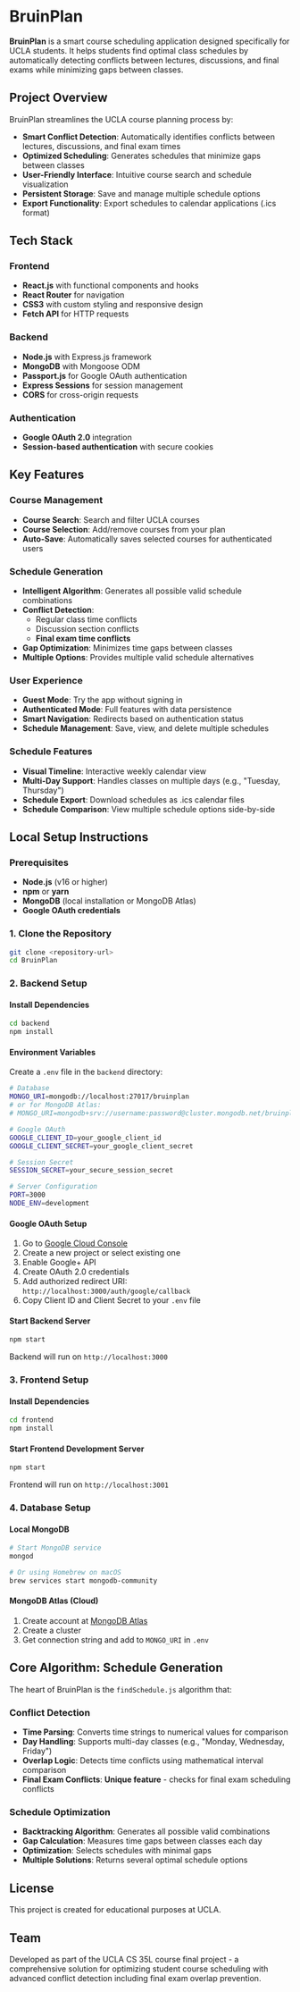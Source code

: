 # BruinPlan

**BruinPlan** is a smart course scheduling application designed specifically for UCLA students. It helps students find optimal class schedules by automatically detecting conflicts between lectures, discussions, and final exams while minimizing gaps between classes.

## Project Overview

BruinPlan streamlines the UCLA course planning process by:
- **Smart Conflict Detection**: Automatically identifies conflicts between lectures, discussions, and final exam times
- **Optimized Scheduling**: Generates schedules that minimize gaps between classes
- **User-Friendly Interface**: Intuitive course search and schedule visualization
- **Persistent Storage**: Save and manage multiple schedule options
- **Export Functionality**: Export schedules to calendar applications (.ics format)

## Tech Stack

### Frontend
- **React.js** with functional components and hooks
- **React Router** for navigation
- **CSS3** with custom styling and responsive design
- **Fetch API** for HTTP requests

### Backend
- **Node.js** with Express.js framework
- **MongoDB** with Mongoose ODM
- **Passport.js** for Google OAuth authentication
- **Express Sessions** for session management
- **CORS** for cross-origin requests

### Authentication
- **Google OAuth 2.0** integration
- **Session-based authentication** with secure cookies

## Key Features

### Course Management
- **Course Search**: Search and filter UCLA courses
- **Course Selection**: Add/remove courses from your plan
- **Auto-Save**: Automatically saves selected courses for authenticated users

### Schedule Generation
- **Intelligent Algorithm**: Generates all possible valid schedule combinations
- **Conflict Detection**: 
  - Regular class time conflicts
  - Discussion section conflicts
  - **Final exam time conflicts**
- **Gap Optimization**: Minimizes time gaps between classes
- **Multiple Options**: Provides multiple valid schedule alternatives

### User Experience
- **Guest Mode**: Try the app without signing in
- **Authenticated Mode**: Full features with data persistence
- **Smart Navigation**: Redirects based on authentication status
- **Schedule Management**: Save, view, and delete multiple schedules

### Schedule Features
- **Visual Timeline**: Interactive weekly calendar view
- **Multi-Day Support**: Handles classes on multiple days (e.g., "Tuesday, Thursday")
- **Schedule Export**: Download schedules as .ics calendar files
- **Schedule Comparison**: View multiple schedule options side-by-side

## Local Setup Instructions

### Prerequisites
- **Node.js** (v16 or higher)
- **npm** or **yarn**
- **MongoDB** (local installation or MongoDB Atlas)
- **Google OAuth credentials**

### 1. Clone the Repository
```bash
git clone <repository-url>
cd BruinPlan
```

### 2. Backend Setup

#### Install Dependencies
```bash
cd backend
npm install
```

#### Environment Variables
Create a `.env` file in the `backend` directory:
```bash
# Database
MONGO_URI=mongodb://localhost:27017/bruinplan
# or for MongoDB Atlas:
# MONGO_URI=mongodb+srv://username:password@cluster.mongodb.net/bruinplan

# Google OAuth
GOOGLE_CLIENT_ID=your_google_client_id
GOOGLE_CLIENT_SECRET=your_google_client_secret

# Session Secret
SESSION_SECRET=your_secure_session_secret

# Server Configuration
PORT=3000
NODE_ENV=development
```

#### Google OAuth Setup
1. Go to [Google Cloud Console](https://console.cloud.google.com/)
2. Create a new project or select existing one
3. Enable Google+ API
4. Create OAuth 2.0 credentials
5. Add authorized redirect URI: `http://localhost:3000/auth/google/callback`
6. Copy Client ID and Client Secret to your `.env` file

#### Start Backend Server
```bash
npm start
```
Backend will run on `http://localhost:3000`

### 3. Frontend Setup

#### Install Dependencies
```bash
cd frontend
npm install
```

#### Start Frontend Development Server
```bash
npm start
```
Frontend will run on `http://localhost:3001`

### 4. Database Setup

#### Local MongoDB
```bash
# Start MongoDB service
mongod

# Or using Homebrew on macOS
brew services start mongodb-community
```

#### MongoDB Atlas (Cloud)
1. Create account at [MongoDB Atlas](https://www.mongodb.com/cloud/atlas)
2. Create a cluster
3. Get connection string and add to `MONGO_URI` in `.env`

## Core Algorithm: Schedule Generation

The heart of BruinPlan is the `findSchedule.js` algorithm that:

### Conflict Detection
- **Time Parsing**: Converts time strings to numerical values for comparison
- **Day Handling**: Supports multi-day classes (e.g., "Monday, Wednesday, Friday")
- **Overlap Logic**: Detects time conflicts using mathematical interval comparison
- **Final Exam Conflicts**: **Unique feature** - checks for final exam scheduling conflicts

### Schedule Optimization
- **Backtracking Algorithm**: Generates all possible valid combinations
- **Gap Calculation**: Measures time gaps between classes each day
- **Optimization**: Selects schedules with minimal gaps
- **Multiple Solutions**: Returns several optimal schedule options

## License

This project is created for educational purposes at UCLA.

## Team

Developed as part of the UCLA CS 35L course final project - a comprehensive solution for optimizing student course scheduling with advanced conflict detection including final exam overlap prevention.
